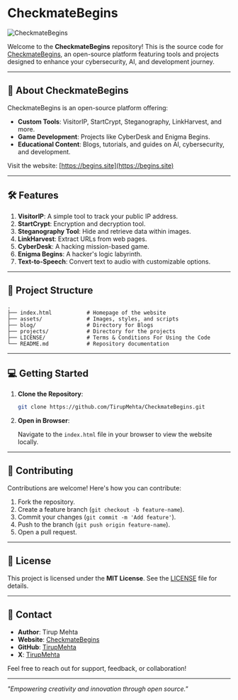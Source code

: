 # CheckmateBegins

![CheckmateBegins](https://ibb.co/nbhLxT4)

Welcome to the **CheckmateBegins** repository! This is the source code for [CheckmateBegins](https://begins.site), an open-source platform featuring tools and projects designed to enhance your cybersecurity, AI, and development journey.

---

## 🚀 **About CheckmateBegins**
CheckmateBegins is an open-source platform offering:

- **Custom Tools**: VisitorIP, StartCrypt, Steganography, LinkHarvest, and more.
- **Game Development**: Projects like CyberDesk and Enigma Begins.
- **Educational Content**: Blogs, tutorials, and guides on AI, cybersecurity, and development.

Visit the website: [https://begins.site](https://begins.site)

---

## 🛠 **Features**

1. **VisitorIP**: A simple tool to track your public IP address.
2. **StartCrypt**: Encryption and decryption tool.
3. **Steganography Tool**: Hide and retrieve data within images.
4. **LinkHarvest**: Extract URLs from web pages.
5. **CyberDesk**: A hacking mission-based game.
6. **Enigma Begins**: A hacker's logic labyrinth.
7. **Text-to-Speech**: Convert text to audio with customizable options.

---

## 📂 **Project Structure**

```plaintext
.
├── index.html           # Homepage of the website
├── assets/              # Images, styles, and scripts
├── blog/                # Directory for Blogs
├── projects/            # Directory for the projects
├── LICENSE/             # Terms & Conditions For Using the Code
└── README.md            # Repository documentation
```

---

## 💻 **Getting Started**

1. **Clone the Repository**:

   ```bash
   git clone https://github.com/TirupMehta/CheckmateBegins.git
   ```

2. **Open in Browser**:

   Navigate to the `index.html` file in your browser to view the website locally.

---

## 🌟 **Contributing**

Contributions are welcome! Here's how you can contribute:

1. Fork the repository.
2. Create a feature branch (`git checkout -b feature-name`).
3. Commit your changes (`git commit -m 'Add feature'`).
4. Push to the branch (`git push origin feature-name`).
5. Open a pull request.

---

## 📝 **License**

This project is licensed under the **MIT License**. See the [LICENSE](LICENSE) file for details.

---

## 📧 **Contact**

- **Author**: Tirup Mehta
- **Website**: [CheckmateBegins](https://begins.site)
- **GitHub**: [TirupMehta](https://github.com/TirupMehta)
- **X**: [TirupMehta](https://x.com/TirupMehta)

Feel free to reach out for support, feedback, or collaboration!

---

_"Empowering creativity and innovation through open source."_
